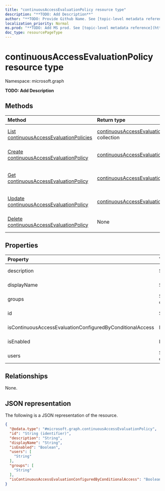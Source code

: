 ```yaml
---
title: "continuousAccessEvaluationPolicy resource type"
description: "**TODO: Add Description**"
author: "**TODO: Provide Github Name. See [topic-level metadata reference](https://msgo.azurewebsites.net/add/document/guidelines/metadata.html#topic-level-metadata)**"
localization_priority: Normal
ms.prod: "**TODO: Add MS prod. See [topic-level metadata reference](https://msgo.azurewebsites.net/add/document/guidelines/metadata.html#topic-level-metadata)**"
doc_type: resourcePageType
---
```


# continuousAccessEvaluationPolicy resource type

Namespace: microsoft.graph



**TODO: Add Description**

## Methods
|Method|Return type|Description|
|:---|:---|:---|
|[List continuousAccessEvaluationPolicies](../api/continuousaccessevaluationpolicy-list.md)|[continuousAccessEvaluationPolicy](../resources/continuousaccessevaluationpolicy.md) collection|Get a list of the [continuousAccessEvaluationPolicy](../resources/continuousaccessevaluationpolicy.md) objects and their properties.|
|[Create continuousAccessEvaluationPolicy](../api/continuousaccessevaluationpolicy-create.md)|[continuousAccessEvaluationPolicy](../resources/continuousaccessevaluationpolicy.md)|Create a new [continuousAccessEvaluationPolicy](../resources/continuousaccessevaluationpolicy.md) object.|
|[Get continuousAccessEvaluationPolicy](../api/continuousaccessevaluationpolicy-get.md)|[continuousAccessEvaluationPolicy](../resources/continuousaccessevaluationpolicy.md)|Read the properties and relationships of a [continuousAccessEvaluationPolicy](../resources/continuousaccessevaluationpolicy.md) object.|
|[Update continuousAccessEvaluationPolicy](../api/continuousaccessevaluationpolicy-update.md)|[continuousAccessEvaluationPolicy](../resources/continuousaccessevaluationpolicy.md)|Update the properties of a [continuousAccessEvaluationPolicy](../resources/continuousaccessevaluationpolicy.md) object.|
|[Delete continuousAccessEvaluationPolicy](../api/continuousaccessevaluationpolicy-delete.md)|None|Deletes a [continuousAccessEvaluationPolicy](../resources/continuousaccessevaluationpolicy.md) object.|

## Properties
|Property|Type|Description|
|:---|:---|:---|
|description|String|**TODO: Add Description**|
|displayName|String|**TODO: Add Description**|
|groups|String collection|**TODO: Add Description**|
|id|String|**TODO: Add Description**|
|isContinuousAccessEvaluationConfiguredByConditionalAccess|Boolean|**TODO: Add Description**|
|isEnabled|Boolean|**TODO: Add Description**|
|users|String collection|**TODO: Add Description**|

## Relationships
None.

## JSON representation
The following is a JSON representation of the resource.
<!-- {
  "blockType": "resource",
  "keyProperty": "id",
  "@odata.type": "microsoft.graph.continuousAccessEvaluationPolicy",
  "openType": false
}
-->
``` json
{
  "@odata.type": "#microsoft.graph.continuousAccessEvaluationPolicy",
  "id": "String (identifier)",
  "description": "String",
  "displayName": "String",
  "isEnabled": "Boolean",
  "users": [
    "String"
  ],
  "groups": [
    "String"
  ],
  "isContinuousAccessEvaluationConfiguredByConditionalAccess": "Boolean"
}
```

